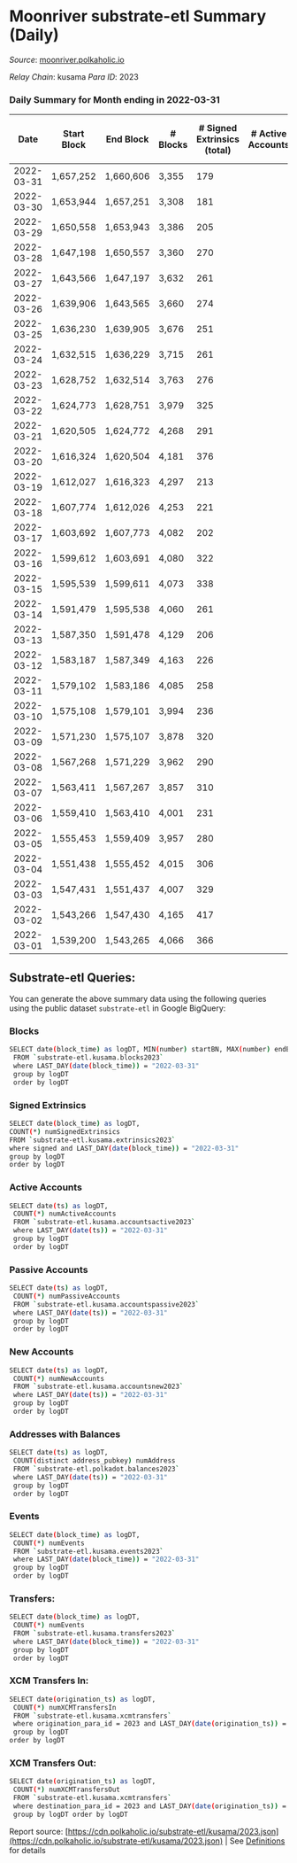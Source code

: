 # Moonriver substrate-etl Summary (Daily)

_Source_: [moonriver.polkaholic.io](https://moonriver.polkaholic.io)

*Relay Chain*: kusama
*Para ID*: 2023



### Daily Summary for Month ending in 2022-03-31


| Date | Start Block | End Block | # Blocks | # Signed Extrinsics (total) | # Active Accounts | # Passive | # New | # Addresses with Balances | # Events | # Transfers | # XCM Transfers In | # XCM Transfers Out | Issues | 
| ---- | ----------- | --------- | -------- | --------------------------- | ----------------- | --------- | ----- | ------------------------- | -------- | ----------- | ------------------ | ------------------- | ------ |
| 2022-03-31 | 1,657,252 | 1,660,606 | 3,355 | 179 |  |  |  | 527,605 | 639,440 | 14,674 ($19,024,348.43) | 83 ($148,811.81) |   |  |
| 2022-03-30 | 1,653,944 | 1,657,251 | 3,308 | 181 |  |  |  |  | 587,659 | 12,315 ($15,377,149.48) | 59 ($142,382.99) |   |  |
| 2022-03-29 | 1,650,558 | 1,653,943 | 3,386 | 205 |  |  |  |  | 656,385 | 13,727 ($27,362,715.79) | 64 ($86,102.93) |   |  |
| 2022-03-28 | 1,647,198 | 1,650,557 | 3,360 | 270 |  |  |  |  | 692,895 | 15,084 ($29,040,928.93) | 43 ($147,231.66) |   |  |
| 2022-03-27 | 1,643,566 | 1,647,197 | 3,632 | 261 |  |  |  |  | 535,148 | 9,848 ($16,670,254.02) | 44 ($116,571.26) |   |  |
| 2022-03-26 | 1,639,906 | 1,643,565 | 3,660 | 274 |  |  |  |  | 498,502 | 8,572 ($13,913,492.81) | 51 ($393,661.02) |   |  |
| 2022-03-25 | 1,636,230 | 1,639,905 | 3,676 | 251 |  |  |  |  | 585,355 | 11,146 ($23,072,044.50) | 55 ($688,259.80) |   |  |
| 2022-03-24 | 1,632,515 | 1,636,229 | 3,715 | 261 |  |  |  |  | 549,813 | 10,113 ($12,390,990.20) | 49 ($240,395.24) |   |  |
| 2022-03-23 | 1,628,752 | 1,632,514 | 3,763 | 276 |  |  |  |  | 559,464 | 10,425 ($15,030,653.46) | 53 ($316,737.99) |   |  |
| 2022-03-22 | 1,624,773 | 1,628,751 | 3,979 | 325 |  |  |  |  | 626,172 | 12,576 ($37,348,942.24) | 74 ($323,522.16) |   |  |
| 2022-03-21 | 1,620,505 | 1,624,772 | 4,268 | 291 |  |  |  |  | 622,026 | 10,042 ($15,269,653.74) | 54 ($137,345.50) |   |  |
| 2022-03-20 | 1,616,324 | 1,620,504 | 4,181 | 376 |  |  |  |  | 814,874 | 16,572 ($40,552,246.08) | 77 ($655,835.39) |   |  |
| 2022-03-19 | 1,612,027 | 1,616,323 | 4,297 | 213 |  |  |  |  | 546,276 | 8,167 ($12,411,386.59) | 49 ($143,614.12) |   |  |
| 2022-03-18 | 1,607,774 | 1,612,026 | 4,253 | 221 |  |  |  |  | 522,009 | 7,933 ($8,915,395.84) | 66 ($867,985.62) |   |  |
| 2022-03-17 | 1,603,692 | 1,607,773 | 4,082 | 202 |  |  |  |  | 539,072 | 7,704 ($10,288,531.69) | 53 ($378,925.18) |   |  |
| 2022-03-16 | 1,599,612 | 1,603,691 | 4,080 | 322 |  |  |  |  | 592,321 | 9,405 ($11,470,386.30) | 61 ($54,097.62) |   |  |
| 2022-03-15 | 1,595,539 | 1,599,611 | 4,073 | 338 |  |  |  |  | 636,704 | 10,253 ($23,177,808.93) | 62 ($49,992.70) | 4 ($9.66) |  |
| 2022-03-14 | 1,591,479 | 1,595,538 | 4,060 | 261 |  |  |  |  | 540,909 | 7,811 ($13,663,437.77) | 49 ($193,595.79) |   |  |
| 2022-03-13 | 1,587,350 | 1,591,478 | 4,129 | 206 |  |  |  |  | 509,418 | 7,526 ($13,388,378.17) | 61 ($202,305.69) |   |  |
| 2022-03-12 | 1,583,187 | 1,587,349 | 4,163 | 226 |  |  |  |  | 476,691 | 6,291 ($18,771,549.45) | 55 ($96,748.59) |   |  |
| 2022-03-11 | 1,579,102 | 1,583,186 | 4,085 | 258 |  |  |  |  | 592,914 | 8,262 ($12,360,535.52) | 94 ($325,244.60) |   |  |
| 2022-03-10 | 1,575,108 | 1,579,101 | 3,994 | 236 |  |  |  |  | 613,959 | 9,856 ($19,662,775.94) | 94 ($156,144.38) | 1 ($0.51) |  |
| 2022-03-09 | 1,571,230 | 1,575,107 | 3,878 | 320 |  |  |  |  | 690,533 | 12,405 ($15,850,256.47) | 79 ($142,589.07) |   |  |
| 2022-03-08 | 1,567,268 | 1,571,229 | 3,962 | 290 |  |  |  |  | 564,741 | 8,156 ($13,524,090.18) | 41 ($287,256.97) |   |  |
| 2022-03-07 | 1,563,411 | 1,567,267 | 3,857 | 310 |  |  |  |  | 693,926 | 9,529 ($13,736,942.77) | 16 ($24,851.13) |   |  |
| 2022-03-06 | 1,559,410 | 1,563,410 | 4,001 | 231 |  |  |  |  | 585,104 | 7,572 ($10,476,790.14) | 19 ($37,609.69) |   |  |
| 2022-03-05 | 1,555,453 | 1,559,409 | 3,957 | 280 |  |  |  |  | 624,640 | 7,481 ($11,237,269.98) | 49 ($92,393.46) |   |  |
| 2022-03-04 | 1,551,438 | 1,555,452 | 4,015 | 306 |  |  |  |  | 645,676 | 8,670 ($13,590,993.16) | 27 ($45,552.53) |   |  |
| 2022-03-03 | 1,547,431 | 1,551,437 | 4,007 | 329 |  |  |  |  | 658,377 | 9,575 ($15,161,104.02) | 57 ($129,714.75) |   |  |
| 2022-03-02 | 1,543,266 | 1,547,430 | 4,165 | 417 |  |  |  |  | 728,141 | 10,986 ($22,102,521.51) | 54 ($211,920.00) |   |  |
| 2022-03-01 | 1,539,200 | 1,543,265 | 4,066 | 366 |  |  |  |  | 677,819 | 11,383 ($28,656,160.80) | 45 ($251,556.51) |   |  |

## Substrate-etl Queries:
You can generate the above summary data using the following queries using the public dataset `substrate-etl` in Google BigQuery:

### Blocks
```bash
SELECT date(block_time) as logDT, MIN(number) startBN, MAX(number) endBN, COUNT(*) numBlocks 
 FROM `substrate-etl.kusama.blocks2023`  
 where LAST_DAY(date(block_time)) = "2022-03-31" 
 group by logDT 
 order by logDT
```

### Signed Extrinsics
```bash
SELECT date(block_time) as logDT, 
COUNT(*) numSignedExtrinsics 
FROM `substrate-etl.kusama.extrinsics2023`  
where signed and LAST_DAY(date(block_time)) = "2022-03-31" 
group by logDT 
order by logDT
```

### Active Accounts
```bash
SELECT date(ts) as logDT, 
 COUNT(*) numActiveAccounts 
 FROM `substrate-etl.kusama.accountsactive2023` 
 where LAST_DAY(date(ts)) = "2022-03-31" 
 group by logDT 
 order by logDT
```

### Passive Accounts
```bash
SELECT date(ts) as logDT, 
 COUNT(*) numPassiveAccounts 
 FROM `substrate-etl.kusama.accountspassive2023` 
 where LAST_DAY(date(ts)) = "2022-03-31" 
 group by logDT 
 order by logDT
```

### New Accounts
```bash
SELECT date(ts) as logDT, 
 COUNT(*) numNewAccounts 
 FROM `substrate-etl.kusama.accountsnew2023` 
 where LAST_DAY(date(ts)) = "2022-03-31" 
 group by logDT
 order by logDT
```

### Addresses with Balances
```bash
SELECT date(ts) as logDT,
 COUNT(distinct address_pubkey) numAddress 
 FROM `substrate-etl.polkadot.balances2023` 
 where LAST_DAY(date(ts)) = "2022-03-31" 
 group by logDT 
 order by logDT
```

### Events
```bash
SELECT date(block_time) as logDT, 
 COUNT(*) numEvents 
 FROM `substrate-etl.kusama.events2023` 
 where LAST_DAY(date(block_time)) = "2022-03-31" 
 group by logDT 
 order by logDT
```

### Transfers:
```bash
SELECT date(block_time) as logDT, 
 COUNT(*) numEvents 
 FROM `substrate-etl.kusama.transfers2023` 
 where LAST_DAY(date(block_time)) = "2022-03-31" 
 group by logDT 
 order by logDT
```

### XCM Transfers In:
```bash
SELECT date(origination_ts) as logDT, 
 COUNT(*) numXCMTransfersIn 
 FROM `substrate-etl.kusama.xcmtransfers` 
 where origination_para_id = 2023 and LAST_DAY(date(origination_ts)) = "2022-03-31" 
 group by logDT 
order by logDT
```

### XCM Transfers Out:
```bash
SELECT date(origination_ts) as logDT, 
 COUNT(*) numXCMTransfersOut 
 FROM `substrate-etl.kusama.xcmtransfers` 
 where destination_para_id = 2023 and LAST_DAY(date(origination_ts)) = "2022-03-31" 
 group by logDT order by logDT
```


Report source: [https://cdn.polkaholic.io/substrate-etl/kusama/2023.json](https://cdn.polkaholic.io/substrate-etl/kusama/2023.json) | See [Definitions](/DEFINITIONS.md) for details
